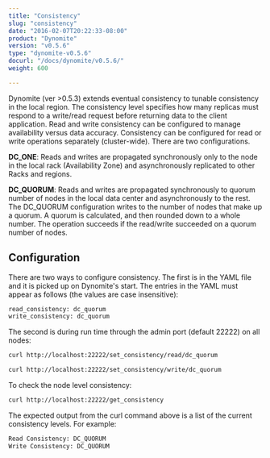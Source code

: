 ```yaml
---
title: "Consistency"
slug: "consistency"
date: "2016-02-07T20:22:33-08:00"
product: "Dynomite"
version: "v0.5.6"
type: "dynomite-v0.5.6"
docurl: "/docs/dynomite/v0.5.6/"
weight: 600

---
```


Dynomite (ver >0.5.3) extends eventual consistency to tunable consistency in the local region. The consistency level specifies how many replicas must respond to a write/read request before returning data to the client application. Read and write consistency can be configured to manage availability versus data accuracy. Consistency can be configured for read or write operations separately (cluster-wide). There are two configurations.

**DC_ONE**: Reads and writes are propagated synchronously only to the node in the local rack (Availability Zone) and asynchronously replicated to other Racks and regions.

**DC_QUORUM**: Reads and writes are propagated synchronously to quorum number of nodes in the local data center and asynchronously to the rest. The DC_QUORUM configuration writes to the number of nodes that make up a quorum. A quorum is calculated, and then rounded down to a whole number. The operation succeeds if the read/write succeeded on a quorum number of nodes.

## Configuration

There are two ways to configure consistency. The first is in the YAML file and it is picked up on Dynomite's start. The entries in the YAML must appear as follows (the values are case insensitive):

```bash
read_consistency: dc_quorum
write_consistency: dc_quorum
```

The second is during run time through the admin port (default 22222) on all nodes:

```bash
curl http://localhost:22222/set_consistency/read/dc_quorum

curl http://localhost:22222/set_consistency/write/dc_quorum
```

To check the node level consistency:

```bash
curl http://localhost:22222/get_consistency
```

The expected output from the curl command above is a list of the current consistency levels. For example:

```bash
Read Consistency: DC_QUORUM
Write Consistency: DC_QUORUM
```
